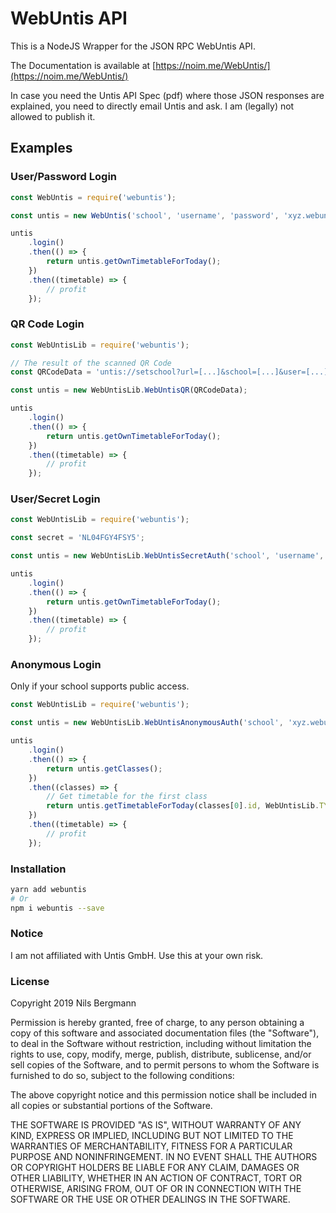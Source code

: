 # WebUntis API

This is a NodeJS Wrapper for the JSON RPC WebUntis API.

The Documentation is available at [https://noim.me/WebUntis/](https://noim.me/WebUntis/)

In case you need the Untis API Spec (pdf) where those JSON responses are explained, you need to directly email Untis and ask. I am (legally) not allowed to publish it.

## Examples

### User/Password Login

```javascript
const WebUntis = require('webuntis');

const untis = new WebUntis('school', 'username', 'password', 'xyz.webuntis.com');

untis
    .login()
    .then(() => {
        return untis.getOwnTimetableForToday();
    })
    .then((timetable) => {
        // profit
    });
```

### QR Code Login

```javascript
const WebUntisLib = require('webuntis');

// The result of the scanned QR Code
const QRCodeData = 'untis://setschool?url=[...]&school=[...]&user=[...]&key=[...]&schoolNumber=[...]';

const untis = new WebUntisLib.WebUntisQR(QRCodeData);

untis
    .login()
    .then(() => {
        return untis.getOwnTimetableForToday();
    })
    .then((timetable) => {
        // profit
    });
```

### User/Secret Login

```javascript
const WebUntisLib = require('webuntis');

const secret = 'NL04FGY4FSY5';

const untis = new WebUntisLib.WebUntisSecretAuth('school', 'username', secret, 'xyz.webuntis.com');

untis
    .login()
    .then(() => {
        return untis.getOwnTimetableForToday();
    })
    .then((timetable) => {
        // profit
    });
```

### Anonymous Login

Only if your school supports public access.

```javascript
const WebUntisLib = require('webuntis');

const untis = new WebUntisLib.WebUntisAnonymousAuth('school', 'xyz.webuntis.com');

untis
    .login()
    .then(() => {
        return untis.getClasses();
    })
    .then((classes) => {
        // Get timetable for the first class
        return untis.getTimetableForToday(classes[0].id, WebUntisLib.TYPES.CLASS);
    })
    .then((timetable) => {
        // profit
    });
```

### Installation

```bash
yarn add webuntis
# Or
npm i webuntis --save
```

### Notice

I am not affiliated with Untis GmbH. Use this at your own risk.

### License

Copyright 2019 Nils Bergmann

Permission is hereby granted, free of charge, to any person obtaining a copy of this software and associated documentation files (the "Software"), to deal in the Software without restriction, including without limitation the rights to use, copy, modify, merge, publish, distribute, sublicense, and/or sell copies of the Software, and to permit persons to whom the Software is furnished to do so, subject to the following conditions:

The above copyright notice and this permission notice shall be included in all copies or substantial portions of the Software.

THE SOFTWARE IS PROVIDED "AS IS", WITHOUT WARRANTY OF ANY KIND, EXPRESS OR IMPLIED, INCLUDING BUT NOT LIMITED TO THE WARRANTIES OF MERCHANTABILITY, FITNESS FOR A PARTICULAR PURPOSE AND NONINFRINGEMENT. IN NO EVENT SHALL THE AUTHORS OR COPYRIGHT HOLDERS BE LIABLE FOR ANY CLAIM, DAMAGES OR OTHER LIABILITY, WHETHER IN AN ACTION OF CONTRACT, TORT OR OTHERWISE, ARISING FROM, OUT OF OR IN CONNECTION WITH THE SOFTWARE OR THE USE OR OTHER DEALINGS IN THE SOFTWARE.
